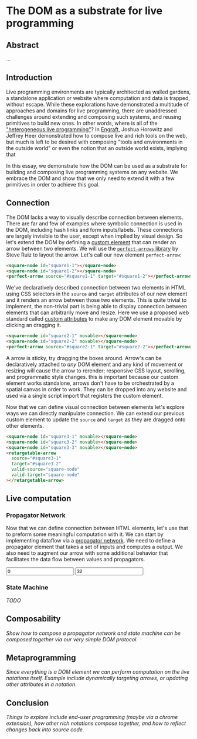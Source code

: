 # The DOM as a substrate for live programming

## Abstract

...

## Introduction

Live programming environments are typically architected as walled gardens, a standalone application or website where computation and data is trapped, without escape. While these explorations have demonstrated a multitude of approaches and domains for live programming, there are unaddressed challenges around extending and composing such systems, and reusing primitives to build new ones. In other words, where is all of the ["heterogeneous live programming"](http://pane.s3-website-us-west-2.amazonaws.com/)? In [Engraft](https://engraft.dev/engraft-uist-2023.pdf), Joshua Horowitz and Jeffrey Heer demonstrated how to compose live and rich tools on the web, but much is left to be desired with composing "tools and environments in the outside world" or even the notion that an outside world exists, implying that

In this essay, we demonstrate how the DOM can be used as a substrate for building and composing live programming systems on any website. We embrace the DOM and show that we only need to extend it with a few primitives in order to achieve this goal.

## Connection

The DOM lacks a way to visually describe connection between elements. There are far and few of examples where symbolic connection is used in the DOM, including hash links and form inputs/labels. These connections are largely invisible to the user, except when implied by visual design. So let's extend the DOM by defining a [custom element](#) that can render an arrow between two elements. We will use the [`perfect-arrows` library](#) by Steve Ruiz to layout the arrow. Let's call our new element `perfect-arrow`:

```html
<square-node id="square1-1"></square-node>
<square-node id="square1-2"></square-node>
<perfect-arrow source="#square1-1" target="#square1-2"></perfect-arrow>
```

<square-node id="square1-1" style="position: absolute; left: 50px;"></square-node>
<square-node id="square1-2" style="position: absolute; left: 300px;"></square-node>
<perfect-arrow source="#square1-1" target="#square1-2"></perfect-arrow>
<horizontal-spacer style="height: 6rem"></horizontal-spacer>

We've declaratively described connection between two elements in HTML using CSS selectors in the `source` and `target` attributes of our new element and it renders an arrow between those two elements. This is quite trivial to implement, the non-trivial part is being able to display connection between elements that can arbitrarily move and resize. Here we use a proposed web standard called [custom attributes](#) to make any DOM element movable by clicking an dragging it.

```html
<square-node id="square2-1" movable></square-node>
<square-node id="square2-2" movable></square-node>
<perfect-arrow source="#square2-1" target="#square2-2"></perfect-arrow>
```

<square-node id="square2-1" movable style="left: 50px;"></square-node>
<square-node id="square2-2" movable style="left: 300px;"></square-node>
<perfect-arrow source="#square2-1" target="#square2-2"></perfect-arrow>
<horizontal-spacer style="height: 6rem"></horizontal-spacer>

A arrow is sticky, try dragging the boxes around. Arrow's can be declaratively attached to _any_ DOM element and any kind of movement or resizing will cause the arrow to rerender; responsive CSS layout, scrolling, and programmatic style changes. this is important because our custom element works standalone, arrows don't have to be orchestrated by a spatial canvas in order to work. They can be dropped into any website and used via a single script import that registers the custom element.

Now that we can define visual connection between elements let's explore ways we can directly manipulate connection. We can extend our previous custom element to update the `source` and `target` as they are dragged onto other elements.

```html
<square-node id="square3-1" movable></square-node>
<square-node id="square3-2" movable></square-node>
<square-node id="square3-3" movable></square-node>
<retargetable-arrow
  source="#square3-1"
  target="#square3-2"
  valid-source="square-node"
  valid-target="square-node"
></retargetable-arrow>
```

<square-node id="square3-1" movable style="left: 50px;"></square-node>
<square-node id="square3-2" movable style="left: 300px;"></square-node>
<square-node id="square3-3" movable style="left: 550px;"></square-node>
<retargetable-arrow source="#square3-1" target="#square3-2" valid-source="square-node" valid-target="square-node"></retargetable-arrow>
<horizontal-spacer style="height: 10rem"></horizontal-spacer>

## Live computation

### Propagator Network

Now that we can define connection between HTML elements, let's use that to preform some meaningful computation with it. We can start by implementing dataflow via a [propagator network](https://citeseerx.ist.psu.edu/document?repid=rep1&type=pdf&doi=5dab26b9dac4e6a6ba5475c4aa304e12aa931f2d). We need to define a propagator element that takes a set of inputs and computes a output. We also need to augment our arrow with some additional behavior that facilitates the data flow between values and propagators.

<input name="celsius" type="number" value="0" movable style="left: 50px;" />
<input name="fahrenheit" type="number" value="32" movable style="left: 550px;" />

<prop-agator name="c-to-f" expression="(c * 9/5) + 32" movable style="left: 300px;"></prop-agator>

<!-- <prop-agator name="f-to-c" expression="(f - 32) * 5/9" movable style="left: 750px;"></prop-agator> -->

<propagator-arrow source="input[name='celsius']" target="prop-agator[name='c-to-f']" name="c"></propagator-arrow>
<propagator-arrow source="prop-agator[name='c-to-f']" target="input[name='fahrenheit']"></propagator-arrow>

<!-- <propagator-arrow source="input[name='fahrenheit']" target="prop-agator[name='f-to-c']" name="f"></propagator-arrow> -->

<!-- <propagator-arrow source="prop-agator[name='f-to-c']" target="input[name='celsius']"></propagator-arrow> -->

<horizontal-spacer style="height: 10rem;"></horizontal-spacer>

### State Machine

_TODO_

## Composability

_Show how to compose a propagator network and state machine can be composed together via our very simple DOM protocol._

## Metaprogramming

_Since everything is a DOM element we can perform computation on the live notations itself. Example include dynamically targeting arrows, or updating other attributes in a notation._

## Conclusion

_Things to explore include end-user programming (maybe via a chrome extension), how other rich notations compose together, and how to reflect changes back into source code._
